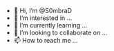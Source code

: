 - 👋 Hi, I’m @S0mbraD
- 👀 I’m interested in ...
- 🌱 I’m currently learning ...
- 💞️ I’m looking to collaborate on ...
- 📫 How to reach me ...

<!---
S0mbraD/S0mbraD is a ✨ special ✨ repository because its `README.md` (this file) appears on your GitHub profile.
You can click the Preview link to take a look at your changes.
--->
